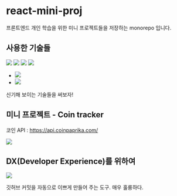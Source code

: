 # react-mini-proj

프론트엔드 개인 학습을 위한 미니 프로젝트들을 저장하는 monorepo 입니다.

## 사용한 기술들

<img src="https://img.shields.io/badge/React-fff?style=for-the-badge&logo=React"/>
<img src="https://img.shields.io/badge/Create React App-fff?style=for-the-badge&logo=Create React App&logoColor=#61DAFB"/>
<img src="https://img.shields.io/badge/Styled Components-fff?style=for-the-badge&logo=Styled Components&logoColor=#61DAFB"/>

<img src="https://img.shields.io/badge/Yarn Berry- 3.2.0-fff?style=for-the-badge&logo=Yarn"/>

- <img src="https://img.shields.io/badge/-mono%20repo-brightgreen"/>
- <img src="https://img.shields.io/badge/-Plug'n'Play-brightgreen"/>

신기해 보이는 기술들을 써보자!

## 미니 프로젝트 - Coin tracker

코인 API : https://api.coinpaprika.com/

<img src="https://img.shields.io/badge/React Query-fff?style=for-the-badge&logo=React Query&logoColor=#61DAFB"/>

## DX(Developer Experience)를 위하여

<a href="https://blog.dnd.ac/github-commitzen-template/"><img src="https://img.shields.io/badge/Conventional commits - commitizen-fff?style=for-the-badge&logo=Conventional Commits"/></a>

깃허브 커밋을 자동으로 이쁘게 만들어 주는 도구. 매우 훌륭하다.
